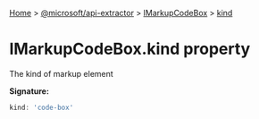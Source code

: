 [Home](./index) &gt; [@microsoft/api-extractor](./api-extractor.md) &gt; [IMarkupCodeBox](./api-extractor.imarkupcodebox.md) &gt; [kind](./api-extractor.imarkupcodebox.kind.md)

# IMarkupCodeBox.kind property

The kind of markup element

**Signature:**
```javascript
kind: 'code-box'
```
